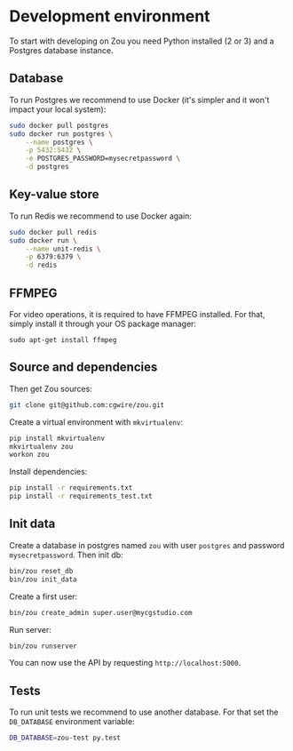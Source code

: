 # Development environment

To start with developing on Zou you need Python installed (2 or 3) and a
Postgres database instance. 

## Database

To run Postgres we recommend to use Docker (it's simpler and it won't impact
your local system):

```bash
sudo docker pull postgres
sudo docker run postgres \
    --name postgres \
    -p 5432:5432 \
    -e POSTGRES_PASSWORD=mysecretpassword \
    -d postgres
```

## Key-value store

To run Redis we recommend to use Docker again:

```bash
sudo docker pull redis
sudo docker run \
    --name unit-redis \
    -p 6379:6379 \
    -d redis
```

## FFMPEG

For video operations, it is required to have FFMPEG installed. For that, simply install it through your OS package manager: 

```
sudo apt-get install ffmpeg
```


## Source and dependencies

Then get Zou sources:

```bash
git clone git@github.com:cgwire/zou.git
```

Create a virtual environment with `mkvirtualenv`:

```bash
pip install mkvirtualenv
mkvirtualenv zou
workon zou
```

Install dependencies:

```bash
pip install -r requirements.txt 
pip install -r requirements_test.txt 
```

## Init data

Create a database in postgres named `zou` with user `postgres` and password
`mysecretpassword`. Then init db:

```bash
bin/zou reset_db
bin/zou init_data
```

Create a first user:

```bash
bin/zou create_admin super.user@mycgstudio.com
```

Run server:

```bash
bin/zou runserver
```

You can now use the API by requesting `http://localhost:5000`.


## Tests

To run unit tests we recommend to use another database. For that set the
`DB_DATABASE` environment variable:

```bash
DB_DATABASE=zou-test py.test
```
